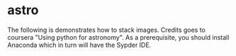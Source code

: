 # astro

The following is demonstrates how to stack images. Credits goes to coursera "Using python for astronomy". 
As a prerequisite, you should install Anaconda which in turn will have the Sypder IDE.
